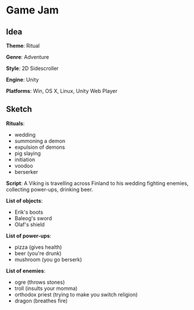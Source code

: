 # Game Jam
## Idea

**Theme**: Ritual

**Genre**: Adventure

**Style**: 2D Sidescroller

**Engine**: Unity

**Platforms**: Win, OS X, Linux, Unity Web Player

## Sketch
**Rituals**:
- wedding
- summoning a demon
- expulsion of demons
- pig slaying
- initiation
- voodoo
- berserker

**Script**:
A Viking is travelling across Finland to his wedding fighting enemies, collecting power-ups, drinking beer.

**List of objects**:
- Erik's boots
- Baleog's sword
- Olaf's shield

**List of power-ups**:
- pizza (gives health)
- beer (you're drunk)
- mushroom (you go berserk)

**List of enemies**:
- ogre (throws stones)
- troll (insults your momma)
- orthodox priest (trying to make you switch religion)
- dragon (breathes fire)
